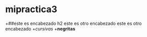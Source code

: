 # mipractica3
+##este es encabezado h2
este es otro encabezado
este es otro encabezado
+*cursivas*
+**negritas**
